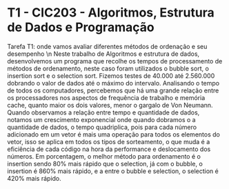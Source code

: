 # T1 - CIC203 - Algoritmos, Estrutura de Dados e Programação
 Tarefa T1: onde vamos avaliar diferentes métodos de ordenação e seu desempenho \n
Neste trabalho de Algoritmos e estrutura de dados, desenvolvemos um programa que recolhe os tempos de processamento de métodos de ordenamento, neste caso foram utilizados o bubble sort, o insertion sort e o selection sort. Fizemos testes de 40.000 até 2.560.000 dobrando o valor de dados até o máximo do intervalo. Analisando o tempo de todos os computadores, percebemos que há uma grande relação entre os processadores nos aspectos de frequência de trabalho e memória cache, quanto maior os dois valores, menor o gargalo de Von Neumann. Quando observamos a relação entre tempo e quantidade de dados, notamos um crescimento exponencial onde quando dobramos o a quantidade de dados, o tempo quadriplica, pois para cada número adicionado em um vetor é mais uma operação para todos os elementos do vetor, isso se aplica em todos os tipos de sorteamento, o que muda é a eficiência de cada código na hora da performance e deslocamento dos números. Em porcentagem, o melhor método para ordenamento é o insertion sendo 80% mais rápido que o selection, já com o bubble, o insertion é 860% mais rápido, e a entre o bubble e selection, o selection é 420% mais rápido.
